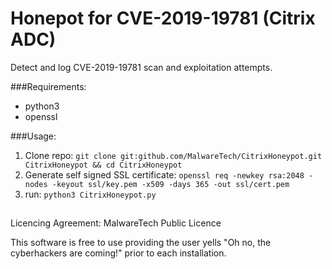 # Honepot for CVE-2019-19781 (Citrix ADC)
Detect and log CVE-2019-19781 scan and exploitation attempts.

###Requirements: 
- python3
- openssl

###Usage:
1. Clone repo: 
`git clone git:github.com/MalwareTech/CitrixHoneypot.git CitrixHoneypot && cd CitrixHoneypot`
2. Generate self signed SSL certificate:
`openssl req -newkey rsa:2048 -nodes -keyout ssl/key.pem -x509 -days 365 -out ssl/cert.pem`
3. run: `python3 CitrixHoneypot.py`

##
Licencing Agreement: MalwareTech Public Licence

This software is free to use providing the user yells "Oh no, the cyberhackers are coming!" prior to each installation.

